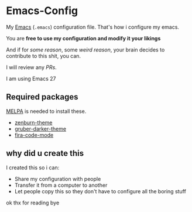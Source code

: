 # Emacs-Config

My [Emacs](https://www.gnu.org/software/emacs) (`.emacs`) configuration file. That's how i configure my emacs.

You are **free to use my configuration and modify it your likings**

And if for *some reason*, some *weird reason*, your brain decides to contribute to this shit, you can.

I will review any *PRs*.

I am using Emacs 27

## Required packages

[MELPA](https://melpa.org) is needed to install these.

- [zenburn-theme](https://melpa.org/#/zenburn-theme)
- [gruber-darker-theme](https://melpa.org/#/gruber-darker-theme)
- [fira-code-mode](https://melpa.org/#/fira-code-mode)

## why did u create this
I created this so i can: 
- Share my configuration with people
- Transfer it from a computer to another
- Let people copy this so they don't have to configure all the boring stuff

ok thx for reading bye
